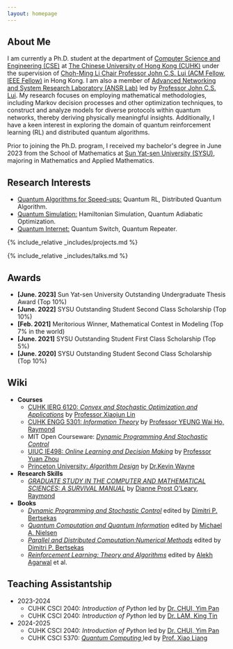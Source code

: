 ```yaml
---
layout: homepage
---
```


## About Me
I am currently a Ph.D. student at the department of <a href="https://www.cse.cuhk.edu.hk"  target="_blank">Computer Science and Engineering (CSE)</a> at <a href="https://www.cuhk.edu.hk/chinese/index.html"  target="_blank">The Chinese University of Hong Kong (CUHK)</a> under the supervision of <a href="http://www.cse.cuhk.edu.hk/~cslui/"  target="_blank">Choh-Ming Li Chair Professor John C.S. Lui (ACM Fellow, IEEE Fellow)</a> in Hong Kong. I am also a member of <a href="http://ansrlab.cse.cuhk.edu.hk"  target="_blank">Advanced Networking and System Research Laboratory (ANSR Lab)</a> led by <a href="http://www.cse.cuhk.edu.hk/~cslui/"  target="_blank"> Professor John C.S. Lui</a>. My research focuses on employing mathematical methodologies, including Markov decision processes and other optimization techniques, to construct and analyze models for diverse protocols within quantum networks, thereby deriving physically meaningful insights. Additionally, I have a keen interest in exploring the domain of quantum reinforcement learning (RL) and distributed quantum algorithms. 

Prior to joining the Ph.D. program, I received my bachelor's degree in June 2023 from the School of Mathematics at <a href="https://www.sysu.edu.cn" target = "_blank"> Sun Yat-sen University (SYSU)</a>, majoring in Mathematics and Applied Mathematics. 


## Research Interests
- <a href="https://en.wikipedia.org/wiki/Quantum_algorithm" target="_blank">Quantum Algorithms for Speed-ups:</a> Quantum RL, Distributed Quantum Algorithm.
- <a href="https://en.wikipedia.org/wiki/Adiabatic_quantum_computation" target="_blank">Quantum Simulation:</a> Hamiltonian Simulation, Quantum Adiabatic Optimization.
- <a href="https://qutech.nl/research-engineering/quantum-internet/" target="_blank">Quantum Internet:</a> Quantum Switch, Quantum Repeater.

{% include_relative _includes/projects.md %}

{% include_relative _includes/talks.md %}


## Awards
- **[June. 2023]** Sun Yat-sen University Outstanding Undergraduate Thesis Award (Top 10%)
- **[June. 2022]** SYSU Outstanding Student Second Class Scholarship (Top 10%)
- **[Feb. 2021]** Meritorious Winner, Mathematical Contest in Modeling (Top 7% in the world)
- **[June. 2021]** SYSU Outstanding Student First Class Scholarship (Top 5%)
- **[June. 2020]** SYSU Outstanding Student Second Class Scholarship (Top 10%)


## Wiki
- **Courses**
    - <a href="https://staff.ie.cuhk.edu.hk/~xjlin/IERG6120/" target="_blank">CUHK IERG 6120: *Convex and Stochastic Optimization and Applications*</a> by <a href="https://staff.ie.cuhk.edu.hk/~xjlin/" target="_blank">Professor Xiaojun Lin</a> 
    - <a href="https://www.coursera.org/learn/information-theory/home/week/1" target="_blank">CUHK ENGG 5301: *Information Theory*</a> by <a href="https://www.ie.cuhk.edu.hk/faculty/yeung-wai-ho-raymond/" target="_blank">Professor YEUNG Wai Ho, Raymond</a>
    - MIT Open Courseware: <a href="https://ocw.mit.edu/courses/6-231-dynamic-programming-and-stochastic-control-fall-2015/" target="_blank">*Dynamic Programming And Stochastic Control*</a>
    - <a href="https://yuanz.web.illinois.edu/teaching/IE498fa19/" target="_blank">UIUC IE498: *Online Learning and Decision Making*</a> by <a href="https://yuanz.web.illinois.edu/index.html" target="_blank">Professor Yuan Zhou</a>
    - <a href="https://www.cs.princeton.edu/~wayne/kleinberg-tardos/" target="_blank">Princeton University: *Algorithm Design*</a> by <a href="https://www.cs.princeton.edu/~wayne/contact/" target="_blank">Dr.Kevin Wayne</a>
- **Research Skills**
    - <a href="https://www.cs.umd.edu/~oleary/gradstudy/gradstudy.html" target="_blank">*GRADUATE STUDY IN THE COMPUTER AND MATHEMATICAL SCIENCES: A SURVIVAL MANUAL*</a> by <a href="https://www.cs.umd.edu/~oleary/" target="_blank">Dianne Prost O'Leary, Raymond</a>
- **Books**
    - <a href="https://www.sciencedirect.com/bookseries/mathematics-in-science-and-engineering/vol/125/suppl/C" target="_blank">*Dynamic Programming and Stochastic Control*</a> edited by <a href="https://www.mit.edu/~dimitrib/home.html" target="_blank"> Dimitri P. Bertsekas</a>
    - <a href="https://michaelnielsen.org/qcqi/QINFO-book-nielsen-and-chuang-toc-and-chapter1-nov00.pdf" target="_blank">*Quantum Computation and Quantum Information*</a> edited by <a href="https://michaelnielsen.org/" target="_blank">Michael A. Nielsen</a>
    - <a href="https://dspace.mit.edu/handle/1721.1/3719" target="_blank">*Parallel and Distributed Computation:Numerical Methods*</a> edited by <a href="https://www.mit.edu/~dimitrib/home.html" target="_blank"> Dimitri P. Bertsekas</a>
    - <a href="https://rltheorybook.github.io/rltheorybook_AJKS.pdf" target="_blank">*Reinforcement Learning: Theory and Algorithms*</a> edited by <a href="https://alekhagarwal.net/" target="_blank"> Alekh Agarwal</a> et al.

## Teaching Assistantship
- 2023-2024
    - CUHK CSCI 2040: *Introduction of Python* led by <a href="https://www.cse.cuhk.edu.hk/~ypchui/" target="_blank"> Dr. CHUI, Yim Pan </a> 
    - CUHK CSCI 2040: *Introduction of Python* led by <a href="https://www.cse.cuhk.edu.hk/~ktlam/" target="_blank"> Dr. LAM, King Tin </a> 
- 2024-2025
    - CUHK CSCI 2040: *Introduction of Python* led by <a href="https://www.cse.cuhk.edu.hk/~ypchui/" target="_blank"> Dr. CHUI, Yim Pan </a> 
    - CUHK CSCI 5370: <a href="https://xiao-liang.github.io/Resources/Courses/CSCI5370-Spring25.html" target="_blank"> *Quantum Computing* </a> led by <a href="https://xiao-liang.github.io/" target="_blank"> Prof. Xiao Liang </a> 